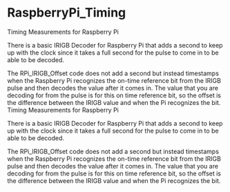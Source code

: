 # RaspberryPi_Timing

Timing Measurements for Raspberry Pi

There is a basic IRIGB Decoder for Raspberry Pi that adds a second to keep up with the clock since it takes a full second for the pulse to come in to be able to be decoded.

The RPi_IRIGB_Offset code does not add a second but instead timestamps when the Raspberry Pi recognizes the on-time reference bit from the IRIGB pulse and then decodes the value after it comes in. The value that you are decoding for from the pulse is for this on time reference bit, so the offset is the difference between the IRIGB value and when the Pi recognizes the bit.
Timing Measurements for Raspberry Pi

There is a basic IRIGB Decoder for Raspberry Pi that adds a second to keep up with the clock since it takes a full second for the pulse to come in to be able to be decoded. 

The RPi_IRIGB_Offset code does not add a second but instead timestamps when the Raspberry Pi recognizes the on-time reference bit from the IRIGB pulse and then decodes the value after it comes in. The value that you are decoding for from the pulse is for this on time reference bit, so the offset is the difference between the IRIGB value and when the Pi recognizes the bit. 
